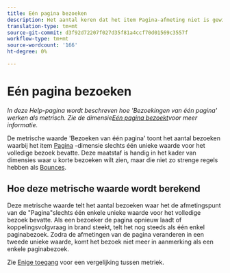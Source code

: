 ```yaml
---
title: Eén pagina bezoeken
description: Het aantal keren dat het item Pagina-afmeting niet is gewijzigd tijdens een bezoek.
translation-type: tm+mt
source-git-commit: d3f92d72207f027d35f81a4ccf70d01569c3557f
workflow-type: tm+mt
source-wordcount: '166'
ht-degree: 0%

---
```



# Eén pagina bezoeken

*In deze Help-pagina wordt beschreven hoe &#39;Bezoekingen van één pagina&#39; werken als metrisch. Zie de dimensie[Eén pagina bezoekt](../dimensions/single-page-visits.md)voor meer informatie.*

De metrische waarde &#39;Bezoeken van één pagina&#39; toont het aantal bezoeken waarbij het item [Pagina](../dimensions/page.md) -dimensie slechts één unieke waarde voor het volledige bezoek bevatte. Deze maatstaf is handig in het kader van dimensies waar u korte bezoeken wilt zien, maar die niet zo strenge regels hebben als [Bounces](bounces.md).

## Hoe deze metrische waarde wordt berekend

Deze metrische waarde telt het aantal bezoeken waar het de afmetingspunt van de &quot;Pagina&quot;slechts één enkele unieke waarde voor het volledige bezoek bevatte. Als een bezoeker de pagina opnieuw laadt of koppelingsvolgvraag in brand steekt, telt het nog steeds als één enkel paginabezoek. Zodra de afmetingen van de pagina veranderen in een tweede unieke waarde, komt het bezoek niet meer in aanmerking als een enkele paginabezoek.

Zie [Enige toegang](single-access.md) voor een vergelijking tussen metriek.
